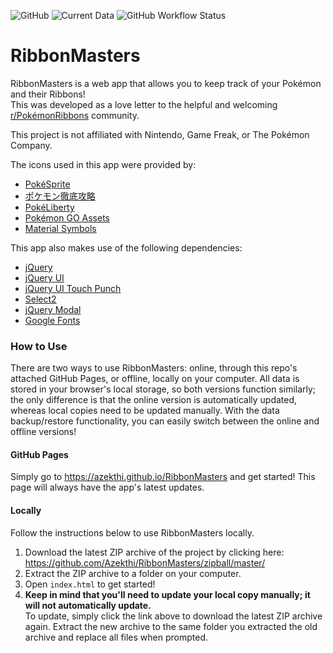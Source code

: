 ![GitHub](https://img.shields.io/github/license/azekthi/RibbonMasters) ![Current Data](https://img.shields.io/badge/data-Scarlet%20%26%20Violet%20v1.2.0-69183D) ![GitHub Workflow Status](https://img.shields.io/github/actions/workflow/status/azekthi/RibbonMasters/deploy.yml?label=pages)

# RibbonMasters

RibbonMasters is a web app that allows you to keep track of your Pokémon and their Ribbons!\
This was developed as a love letter to the helpful and welcoming [r/PokémonRibbons](https://www.reddit.com/r/pokemonribbons/) community.

This project is not affiliated with Nintendo, Game Freak, or The Pokémon Company.

The icons used in this app were provided by:
- [PokéSprite](https://github.com/msikma/pokesprite)
- [ポケモン徹底攻略](https://yakkun.com/sv/zukan/#filter=9)
- [PokéLiberty](https://pokeliberty.net/resources/82)
- [Pokémon GO Assets](https://github.com/PokeMiners/pogo_assets)
- [Material Symbols](https://github.com/google/material-design-icons)

This app also makes use of the following dependencies:
- [jQuery](https://github.com/jquery/jquery)
- [jQuery UI](https://github.com/jquery/jquery-ui)
- [jQuery UI Touch Punch](https://github.com/RWAP/jquery-ui-touch-punch)
- [Select2](https://github.com/select2/select2)
- [jQuery Modal](https://github.com/kylefox/jquery-modal)
- [Google Fonts](https://fonts.google.com/)

### How to Use

There are two ways to use RibbonMasters: online, through this repo's attached GitHub Pages, or offline, locally on your computer. All data is stored in your browser's local storage, so both versions function similarly; the only difference is that the online version is automatically updated, whereas local copies need to be updated manually. With the data backup/restore functionality, you can easily switch between the online and offline versions!

#### GitHub Pages

Simply go to https://azekthi.github.io/RibbonMasters and get started! This page will always have the app's latest updates.

#### Locally

Follow the instructions below to use RibbonMasters locally.

1. Download the latest ZIP archive of the project by clicking here: https://github.com/Azekthi/RibbonMasters/zipball/master/
2. Extract the ZIP archive to a folder on your computer.
3. Open `index.html` to get started!
4. **Keep in mind that you'll need to update your local copy manually; it will not automatically update.**\
To update, simply click the link above to download the latest ZIP archive again. Extract the new archive to the same folder you extracted the old archive and replace all files when prompted.
